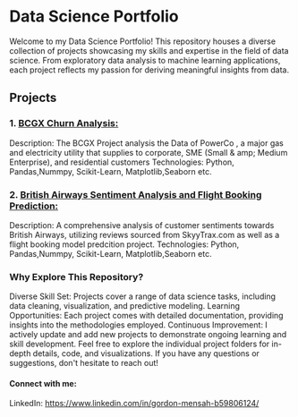 # Data Science Portfolio

Welcome to my Data Science Portfolio! This repository houses a diverse collection of projects showcasing my skills and expertise in the field of data science. From exploratory data analysis to machine learning applications, each project reflects my passion for deriving meaningful insights from data.

## Projects

### 1. [BCGX Churn Analysis:](https://github.com/GordonMensah/BCGX-Project)
Description: The BCGX Project analysis the Data of PowerCo , a major gas and electricity utility that supplies to corporate, SME (Small & amp; Medium Enterprise), and residential customers
Technologies: Python, Pandas,Nummpy, Scikit-Learn, Matplotlib,Seaborn etc.

### 2. [British Airways Sentiment Analysis and Flight Booking Prediction:](https://github.com/GordonMensah/British-airways)
Description: A comprehensive analysis of customer sentiments towards British Airways, utilizing reviews sourced from SkyyTrax.com as well as a flight booking model predcition project.
Technologies: Python, Pandas,Nummpy, Scikit-Learn, Matplotlib,Seaborn etc.
[](image)

### Why Explore This Repository?

Diverse Skill Set: Projects cover a range of data science tasks, including data cleaning, visualization, and predictive modeling.
Learning Opportunities: Each project comes with detailed documentation, providing insights into the methodologies employed.
Continuous Improvement: I actively update and add new projects to demonstrate ongoing learning and skill development.
Feel free to explore the individual project folders for in-depth details, code, and visualizations. If you have any questions or suggestions, don't hesitate to reach out!

#### Connect with me:

LinkedIn: https://www.linkedin.com/in/gordon-mensah-b59806124/
